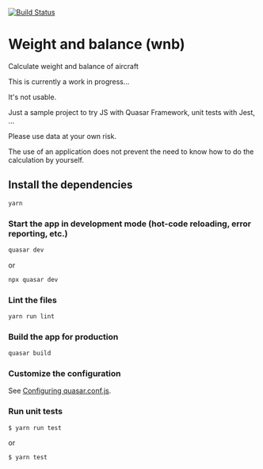 [![Build Status](https://travis-ci.com/scls19fr/wnb.svg?token=AxFMWH2Sp4p3U9AyAyZs&branch=master)](https://travis-ci.com/scls19fr/wnb)

# Weight and balance (wnb)

Calculate weight and balance of aircraft

This is currently a work in progress...

It's not usable.

Just a sample project to try JS with Quasar Framework, unit tests with Jest, ...

Please use data at your own risk.

The use of an application does not prevent the need to know how to do the calculation by yourself.


## Install the dependencies

```bash
yarn
```

### Start the app in development mode (hot-code reloading, error reporting, etc.)
```bash
quasar dev
```

or

```bash
npx quasar dev
```

### Lint the files
```bash
yarn run lint
```

### Build the app for production
```bash
quasar build
```

### Customize the configuration
See [Configuring quasar.conf.js](https://quasar.dev/quasar-cli/quasar-conf-js).

### Run unit tests
```bash
$ yarn run test
```

or 

```bash
$ yarn test
```
